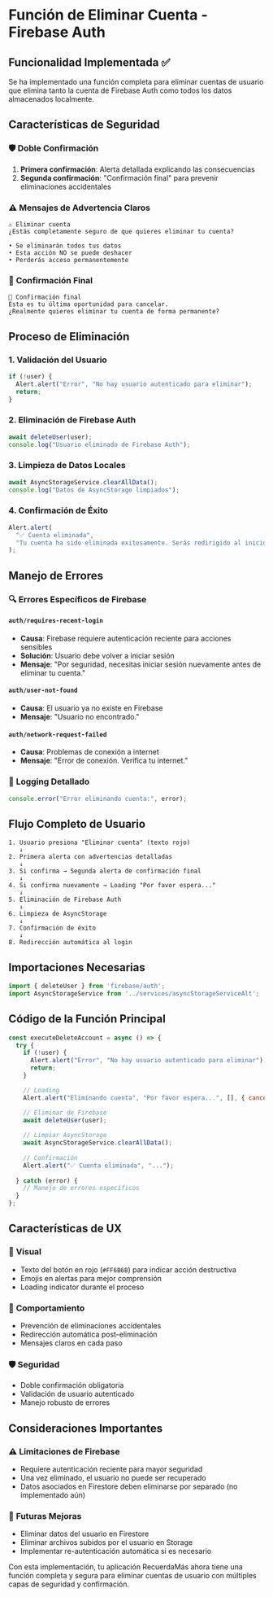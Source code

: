 # Función de Eliminar Cuenta - Firebase Auth

## Funcionalidad Implementada ✅

Se ha implementado una función completa para eliminar cuentas de usuario que elimina tanto la cuenta de Firebase Auth como todos los datos almacenados localmente.

## Características de Seguridad

### 🛡️ **Doble Confirmación**
1. **Primera confirmación**: Alerta detallada explicando las consecuencias
2. **Segunda confirmación**: "Confirmación final" para prevenir eliminaciones accidentales

### ⚠️ **Mensajes de Advertencia Claros**
```
⚠️ Eliminar cuenta
¿Estás completamente seguro de que quieres eliminar tu cuenta?

• Se eliminarán todos tus datos
• Esta acción NO se puede deshacer  
• Perderás acceso permanentemente
```

### 🚨 **Confirmación Final**
```
🚨 Confirmación final
Esta es tu última oportunidad para cancelar. 
¿Realmente quieres eliminar tu cuenta de forma permanente?
```

## Proceso de Eliminación

### 1. **Validación del Usuario**
```javascript
if (!user) {
  Alert.alert("Error", "No hay usuario autenticado para eliminar");
  return;
}
```

### 2. **Eliminación de Firebase Auth**
```javascript
await deleteUser(user);
console.log("Usuario eliminado de Firebase Auth");
```

### 3. **Limpieza de Datos Locales**
```javascript
await AsyncStorageService.clearAllData();
console.log("Datos de AsyncStorage limpiados");
```

### 4. **Confirmación de Éxito**
```javascript
Alert.alert(
  "✅ Cuenta eliminada",
  "Tu cuenta ha sido eliminada exitosamente. Serás redirigido al inicio de sesión."
);
```

## Manejo de Errores

### 🔍 **Errores Específicos de Firebase**

#### `auth/requires-recent-login`
- **Causa**: Firebase requiere autenticación reciente para acciones sensibles
- **Solución**: Usuario debe volver a iniciar sesión
- **Mensaje**: "Por seguridad, necesitas iniciar sesión nuevamente antes de eliminar tu cuenta."

#### `auth/user-not-found`
- **Causa**: El usuario ya no existe en Firebase
- **Mensaje**: "Usuario no encontrado."

#### `auth/network-request-failed`
- **Causa**: Problemas de conexión a internet
- **Mensaje**: "Error de conexión. Verifica tu internet."

### 📝 **Logging Detallado**
```javascript
console.error("Error eliminando cuenta:", error);
```

## Flujo Completo de Usuario

```
1. Usuario presiona "Eliminar cuenta" (texto rojo)
   ↓
2. Primera alerta con advertencias detalladas
   ↓
3. Si confirma → Segunda alerta de confirmación final
   ↓
4. Si confirma nuevamente → Loading "Por favor espera..."
   ↓
5. Eliminación de Firebase Auth
   ↓
6. Limpieza de AsyncStorage
   ↓
7. Confirmación de éxito
   ↓
8. Redirección automática al login
```

## Importaciones Necesarias

```javascript
import { deleteUser } from 'firebase/auth';
import AsyncStorageService from '../services/asyncStorageServiceAlt';
```

## Código de la Función Principal

```javascript
const executeDeleteAccount = async () => {
  try {
    if (!user) {
      Alert.alert("Error", "No hay usuario autenticado para eliminar");
      return;
    }

    // Loading
    Alert.alert("Eliminando cuenta", "Por favor espera...", [], { cancelable: false });

    // Eliminar de Firebase
    await deleteUser(user);
    
    // Limpiar AsyncStorage
    await AsyncStorageService.clearAllData();
    
    // Confirmación
    Alert.alert("✅ Cuenta eliminada", "...");
    
  } catch (error) {
    // Manejo de errores específicos
  }
};
```

## Características de UX

### 🎨 **Visual**
- Texto del botón en rojo (`#FF6B6B`) para indicar acción destructiva
- Emojis en alertas para mejor comprensión
- Loading indicator durante el proceso

### 🔄 **Comportamiento**
- Prevención de eliminaciones accidentales
- Redirección automática post-eliminación
- Mensajes claros en cada paso

### 🛡️ **Seguridad**
- Doble confirmación obligatoria
- Validación de usuario autenticado
- Manejo robusto de errores

## Consideraciones Importantes

### ⚠️ **Limitaciones de Firebase**
- Requiere autenticación reciente para mayor seguridad
- Una vez eliminado, el usuario no puede ser recuperado
- Datos asociados en Firestore deben eliminarse por separado (no implementado aún)

### 🔧 **Futuras Mejoras**
- Eliminar datos del usuario en Firestore
- Eliminar archivos subidos por el usuario en Storage
- Implementar re-autenticación automática si es necesario

Con esta implementación, tu aplicación RecuerdaMás ahora tiene una función completa y segura para eliminar cuentas de usuario con múltiples capas de seguridad y confirmación.

